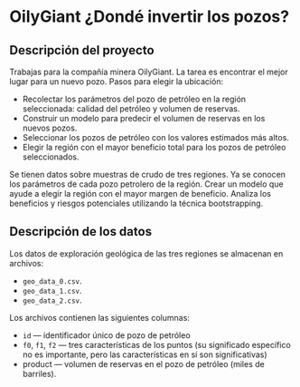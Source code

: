 # OilyGiant ¿Dondé invertir los pozos?

## Descripción del proyecto

Trabajas para la compañía minera OilyGiant. La tarea es encontrar el mejor lugar para un nuevo pozo.
Pasos para elegir la ubicación:
- Recolectar los parámetros del pozo de petróleo en la región seleccionada: calidad
del petróleo y volumen de reservas.
- Construir un modelo para predecir el volumen de reservas en los nuevos pozos.
- Seleccionar los pozos de petróleo con los valores estimados más altos.
- Elegir la región con el mayor beneficio total para los pozos de petróleo
seleccionados.

Se tienen datos sobre muestras de crudo de tres regiones. Ya se conocen los parámetros de cada pozo petrolero de la región. Crear un modelo que ayude a elegir la región con el mayor margen de beneficio. Analiza los beneficios y riesgos potenciales utilizando la técnica bootstrapping.

## Descripción de los datos

Los datos de exploración geológica de las tres regiones se almacenan en archivos:
- `geo_data_0.csv`. 
- `geo_data_1.csv`. 
- `geo_data_2.csv`. 
  
Los archivos contienen las siguientes columnas:
- `id` — identificador único de pozo de petróleo
- `f0`, `f1`, `f2` — tres características de los puntos (su significado específico no es importante, pero las características en sí son significativas)
- product — volumen de reservas en el pozo de petróleo (miles de barriles).